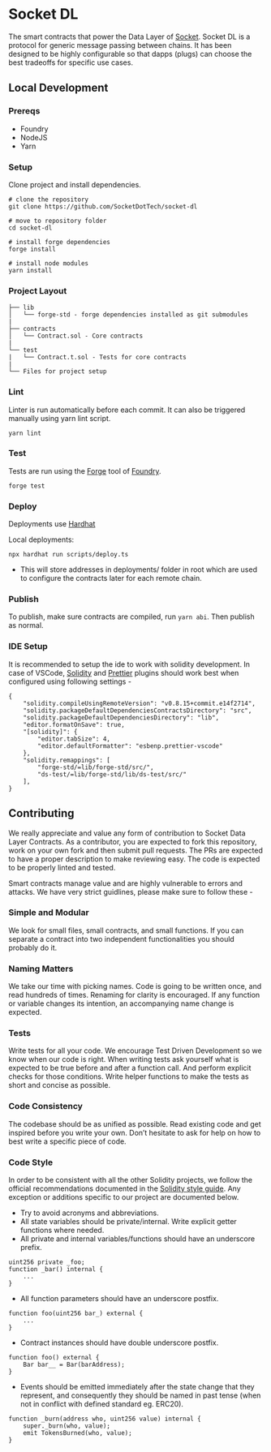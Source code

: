 # Socket DL

The smart contracts that power the Data Layer of [Socket](https://socket.tech/). Socket DL is a protocol for generic message passing between chains. It has been designed to be highly configurable so that dapps (plugs) can choose the best tradeoffs for specific use cases.

## Local Development

### Prereqs

- Foundry
- NodeJS
- Yarn

### Setup

Clone project and install dependencies.

```bash=
# clone the repository
git clone https://github.com/SocketDotTech/socket-dl

# move to repository folder
cd socket-dl

# install forge dependencies
forge install

# install node modules
yarn install
```

### Project Layout

```
├── lib
│   └── forge-std - forge dependencies installed as git submodules
|
├── contracts
│   └── Contract.sol - Core contracts
|
└── test
|   └── Contract.t.sol - Tests for core contracts
|
└── Files for project setup
```

### Lint

Linter is run automatically before each commit.
It can also be triggered manually using yarn lint script.

```bash=
yarn lint
```

### Test

Tests are run using the [Forge](https://github.com/foundry-rs/foundry/tree/master/forge) tool of [Foundry](https://github.com/foundry-rs/foundry).

```bash=
forge test
```

### Deploy

Deployments use [Hardhat](https://github.com/NomicFoundation/hardhat)

Local deployments:

```bash=
npx hardhat run scripts/deploy.ts
```

- This will store addresses in deployments/ folder in root which are used to configure the contracts later for each remote chain.

### Publish

To publish, make sure contracts are compiled, run `yarn abi`. Then publish as normal.

### IDE Setup

It is recommended to setup the ide to work with solidity development. In case of VSCode, [Solidity](https://marketplace.visualstudio.com/items?itemName=JuanBlanco.solidity) and [Prettier](https://marketplace.visualstudio.com/items?itemName=esbenp.prettier-vscode) plugins should work best when configured using following settings -

```json=
{
    "solidity.compileUsingRemoteVersion": "v0.8.15+commit.e14f2714",
    "solidity.packageDefaultDependenciesContractsDirectory": "src",
    "solidity.packageDefaultDependenciesDirectory": "lib",
    "editor.formatOnSave": true,
    "[solidity]": {
        "editor.tabSize": 4,
        "editor.defaultFormatter": "esbenp.prettier-vscode"
    },
    "solidity.remappings": [
        "forge-std/=lib/forge-std/src/",
        "ds-test/=lib/forge-std/lib/ds-test/src/"
    ],
}
```

## Contributing

We really appreciate and value any form of contribution to Socket Data Layer Contracts. As a contributor, you are expected to fork this repository, work on your own fork and then submit pull requests. The PRs are expected to have a proper description to make reviewing easy. The code is expected to be properly linted and tested.

Smart contracts manage value and are highly vulnerable to errors and attacks. We have very strict guidlines, please make sure to follow these -

### Simple and Modular

We look for small files, small contracts, and small functions. If you can separate a contract into two independent functionalities you should probably do it.

### Naming Matters

We take our time with picking names. Code is going to be written once, and read hundreds of times. Renaming for clarity is encouraged. If any function or variable changes its intention, an accompanying name change is expected.

### Tests

Write tests for all your code. We encourage Test Driven Development so we know when our code is right. When writing tests ask yourself what is expected to be true before and after a function call. And perform explicit checks for those conditions. Write helper functions to make the tests as short and concise as possible.

### Code Consistency

The codebase should be as unified as possible. Read existing code and get inspired before you write your own. Don’t hesitate to ask for help on how to best write a specific piece of code.

### Code Style

In order to be consistent with all the other Solidity projects, we follow the official recommendations documented in the [Solidity style guide](https://docs.soliditylang.org/en/latest/style-guide.html).
Any exception or additions specific to our project are documented below.

- Try to avoid acronyms and abbreviations.
- All state variables should be private/internal. Write explicit getter functions where needed.
- All private and internal variables/functions should have an underscore prefix.

```solidity=
uint256 private _foo;
function _bar() internal {
    ...
}
```

- All function parameters should have an underscore postfix.

```solidity=
function foo(uint256 bar_) external {
    ...
}
```

- Contract instances should have double underscore postfix.

```solidity=
function foo() external {
    Bar bar__ = Bar(barAddress);
}
```

- Events should be emitted immediately after the state change that they represent, and consequently they should be named in past tense (when not in conflict with defined standard eg. ERC20).

```solidity=
function _burn(address who, uint256 value) internal {
    super._burn(who, value);
    emit TokensBurned(who, value);
}
```
